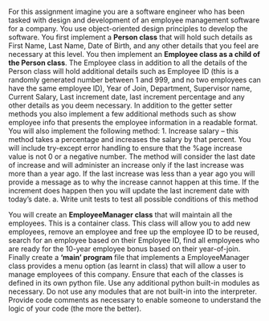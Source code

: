 For this assignment imagine you are a software engineer who has been tasked with design and development of an employee management software for a company. You use object-oriented design principles to develop the software.
You first implement a **Person class** that will hold such details as First Name, Last Name, Date of Birth, and any other details that you feel are necessary at this level.
You then implement an **Employee class as a child of the Person class**. The Employee class in addition to all the details of the Person class will hold additional details such as Employee ID (this is a randomly generated number between 1 and 999, and no two employees can have the same employee ID), Year of Join, Department, Supervisor name, Current Salary, Last increment date, last increment percentage and any other details as you deem necessary. In addition to the getter setter methods you also implement a few additional methods such as show employee info that presents the employee information in a readable format. You will also implement the following method: 
          1.	Increase salary – this method takes a percentage and increases the salary by that percent. You will include try-except error handling to ensure                that the %age increase value is not 0 or a negative number. The method will consider the last date of increase and will administer an increase                 only if the last increase was more than a year ago. If the last increase was less than a year ago you will provide a message as to why the                     increase cannot happen at this time. If the increment does happen then you will update the last increment date with today’s date.
              a.	Write unit tests to test all possible conditions of this method

You will create an **EmployeeManager class** that will maintain all the employees. This is a container class. This class will allow you to add new employees, remove an employee and free up the employee ID to be reused, search for an employee based on their Employee ID, find all employees who are ready for the 10-year employee bonus based on their year-of-join.
Finally create a **‘main’ program** file that implements a EmployeeManager class provides a menu option (as learnt in class) that will allow a user to manage employees of this company. 
Ensure that each of the classes is defined in its own python file. Use any additional python built-in modules as necessary. Do not use any modules that are not built-in into the interpreter. 
Provide code comments as necessary to enable someone to understand the logic of your code (the more the better).
